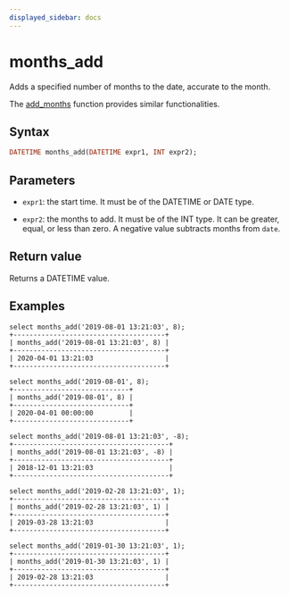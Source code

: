 ```yaml
---
displayed_sidebar: docs
---
```


# months_add



Adds a specified number of months to the date, accurate to the month.

The [add_months](./add_months.md) function provides similar functionalities.

## Syntax

```Haskell
DATETIME months_add(DATETIME expr1, INT expr2);
```

## Parameters

- `expr1`: the start time. It must be of the DATETIME or DATE type.

- `expr2`: the months to add. It must be of the INT type. It can be greater, equal, or less than zero. A negative value subtracts months from `date`.

## Return value

Returns a DATETIME value.

## Examples

```Plain
select months_add('2019-08-01 13:21:03', 8);
+--------------------------------------+
| months_add('2019-08-01 13:21:03', 8) |
+--------------------------------------+
| 2020-04-01 13:21:03                  |
+--------------------------------------+

select months_add('2019-08-01', 8);
+-----------------------------+
| months_add('2019-08-01', 8) |
+-----------------------------+
| 2020-04-01 00:00:00         |
+-----------------------------+

select months_add('2019-08-01 13:21:03', -8);
+---------------------------------------+
| months_add('2019-08-01 13:21:03', -8) |
+---------------------------------------+
| 2018-12-01 13:21:03                   |
+---------------------------------------+

select months_add('2019-02-28 13:21:03', 1);
+--------------------------------------+
| months_add('2019-02-28 13:21:03', 1) |
+--------------------------------------+
| 2019-03-28 13:21:03                  |
+--------------------------------------+

select months_add('2019-01-30 13:21:03', 1);
+--------------------------------------+
| months_add('2019-01-30 13:21:03', 1) |
+--------------------------------------+
| 2019-02-28 13:21:03                  |
+--------------------------------------+
```
